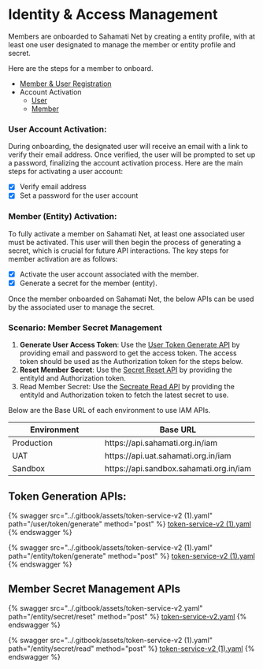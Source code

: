 # Identity & Access Management

Members are onboarded to Sahamati Net by creating a entity profile, with at least one user designated to manage the member or entity profile and secret.&#x20;

Here are the steps for a member to onboard.

* [Member & User Registration](../sahamati-net/proxy.md#onboarding-process)
* Account Activation
  * [User](identity-and-access-management.md#user-account-activation)
  * [Member](identity-and-access-management.md#member-entity-activation)

### User Account Activation:

During onboarding, the designated user will receive an email with a link to verify their email address. Once verified, the user will be prompted to set up a password, finalizing the account activation process. Here are the main steps for activating a user account:

* [x] Verify email address
* [x] Set a password for the user account

### Member (Entity) Activation:

To fully activate a member on Sahamati Net, at least one associated user must be activated. This user will then begin the process of generating a secret, which is crucial for future API interactions. The key steps for member activation are as follows:

* [x] Activate the user account associated with the member.
* [x] Generate a secret for the member (entity).

Once the member onboarded on Sahamati Net, the below APIs can be used by the associated user to manage the secret.

### Scenario: Member Secret Management

1. **Generate User Access Token**: Use the [User Token Generate API](identity-and-access-management.md#user-token-generate) by providing email and password to get the access token. The access token should be used as the Authorization token for the steps below.
2. **Reset Member Secret**: Use the [Secret Reset API](identity-and-access-management.md#entity-secret-reset) by providing the entityId and Authorization token.
3. Read Member Secret: Use the [Secreate Read API](identity-and-access-management.md#entity-secret-read) by providing the entityId and Authorization token to fetch the latest secret to use.

Below are the Base URL of each environment to use IAM APIs.

<table><thead><tr><th width="172">Environment</th><th>Base URL</th></tr></thead><tbody><tr><td>Production</td><td>https://api.sahamati.org.in/iam</td></tr><tr><td>UAT</td><td>https://api.uat.sahamati.org.in/iam</td></tr><tr><td>Sandbox</td><td>https://api.sandbox.sahamati.org.in/iam</td></tr></tbody></table>

## Token Generation APIs:

{% swagger src="../.gitbook/assets/token-service-v2 (1).yaml" path="/user/token/generate" method="post" %}
[token-service-v2 (1).yaml](<../.gitbook/assets/token-service-v2 (1).yaml>)
{% endswagger %}

{% swagger src="../.gitbook/assets/token-service-v2 (1).yaml" path="/entity/token/generate" method="post" %}
[token-service-v2 (1).yaml](<../.gitbook/assets/token-service-v2 (1).yaml>)
{% endswagger %}

## Member Secret Management APIs

{% swagger src="../.gitbook/assets/token-service-v2.yaml" path="/entity/secret/reset" method="post" %}
[token-service-v2.yaml](../.gitbook/assets/token-service-v2.yaml)
{% endswagger %}

{% swagger src="../.gitbook/assets/token-service-v2 (1).yaml" path="/entity/secret/read" method="post" %}
[token-service-v2 (1).yaml](<../.gitbook/assets/token-service-v2 (1).yaml>)
{% endswagger %}

